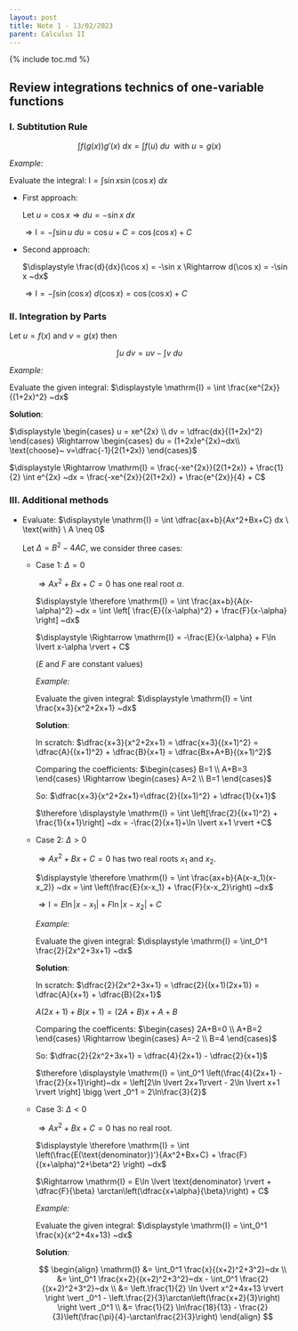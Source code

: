 ```yaml
---
layout: post
title: Note 1 - 13/02/2023
parent: Calculus II
---
```


{% include toc.md %}

## Review integrations technics of one-variable functions

### I. Subtitution Rule

$$
    \int f(g(x))g'(x)~dx = \int f(u)~du ~~\text{with}~ u=g(x)
$$

_Example:_

Evaluate the integral: $\mathrm{I} = \displaystyle \int \sin x \sin(\cos x)~dx$

* First approach:

    $\displaystyle \text{Let}~ u=\cos x \Rightarrow du=-\sin x~dx$

    $\displaystyle \Rightarrow \text{I} = - \int \sin u ~du = \cos u + C = \cos(\cos x) + C$

* Second approach:

    $\displaystyle \frac{d}{dx}(\cos x) = -\sin x \Rightarrow d(\cos x) = -\sin x ~dx$

    $\displaystyle \Rightarrow \mathrm{I} = - \int \sin(\cos x) ~d(\cos x) = \cos(\cos x) + C$

### II. Integration by Parts

Let $u=f(x)$ and $v=g(x)$ then

$$
    \int u~dv = uv - \int v~du
$$

_Example:_

Evaluate the given integral: $\displaystyle \mathrm{I} = \int \frac{xe^{2x}}{(1+2x)^2} ~dx$

**Solution**:

$\displaystyle \begin{cases} 
    u = xe^{2x} \\
    dv = \dfrac{dx}{(1+2x)^2}
\end{cases} \Rightarrow \begin{cases}
    du = (1+2x)e^{2x}~dx\\
    \text{choose}~ v=\dfrac{-1}{2(1+2x)}
\end{cases}$

$\displaystyle \Rightarrow \mathrm{I} = \frac{-xe^{2x}}{2(1+2x)} + \frac{1}{2} \int e^{2x} ~dx = \frac{-xe^{2x}}{2(1+2x)} + \frac{e^{2x}}{4} + C$

### III. Additional methods

* Evaluate: $\displaystyle \mathrm{I} = \int \dfrac{ax+b}{Ax^2+Bx+C} dx \ \text{with} \ A \neq 0$
    
    Let $\Delta = B^2-4AC$, we consider three cases:
    
    * Case 1: $\Delta = 0$
    
        $\Rightarrow Ax^2+Bx+C=0$ has one real root $\alpha.$

        $\displaystyle \therefore \mathrm{I} = \int \frac{ax+b}{A(x-\alpha)^2} ~dx = \int \left[ \frac{E}{(x-\alpha)^2} + \frac{F}{x-\alpha} \right] ~dx$

        $\displaystyle \Rightarrow \mathrm{I} = -\frac{E}{x-\alpha} + F\ln \lvert x-\alpha \rvert + C$

        ($E$ and $F$ are constant values)
        
        _Example:_
        
        Evaluate the given integral: $\displaystyle \mathrm{I} = \int \frac{x+3}{x^2+2x+1} ~dx$
        
        **Solution**:
        
        In scratch: $\dfrac{x+3}{x^2+2x+1} = \dfrac{x+3}{(x+1)^2} = \dfrac{A}{(x+1)^2} + \dfrac{B}{x+1} = \dfrac{Bx+A+B}{(x+1)^2}$
        
        Comparing the coefficients: $\begin{cases}
            B=1 \\
            A+B=3
        \end{cases} \Rightarrow \begin{cases}
            A=2 \\
            B=1
        \end{cases}$
        
        So: $\dfrac{x+3}{x^2+2x+1}=\dfrac{2}{(x+1)^2} + \dfrac{1}{x+1}$
        
        $\therefore \displaystyle \mathrm{I} = \int \left[\frac{2}{(x+1)^2} + \frac{1}{x+1}\right] ~dx = -\frac{2}{x+1}+\ln \lvert x+1 \rvert +C$

    * Case 2: $\Delta > 0$

        $\Rightarrow Ax^2+Bx+C=0$ has two real roots $x_1$ and $x_2.$

        $\displaystyle \therefore \mathrm{I} = \int \frac{ax+b}{A(x-x_1)(x-x_2)} ~dx = \int \left(\frac{E}{x-x_1} + \frac{F}{x-x_2}\right) ~dx$

        $\Rightarrow \mathrm{I} = E\ln \lvert x-x_1 \rvert  + F\ln \lvert x-x_2 \rvert  + C$
        
        _Example:_
        
        Evaluate the given integral: $\displaystyle \mathrm{I} = \int_0^1 \frac{2}{2x^2+3x+1} ~dx$
        
        **Solution**:
        
        In scratch: $\dfrac{2}{2x^2+3x+1} = \dfrac{2}{(x+1)(2x+1)} = \dfrac{A}{x+1} + \dfrac{B}{2x+1}$
        
        $A(2x+1)+B(x+1)=(2A+B)x+A+B$
        
        Comparing the coefficents: $\begin{cases}
            2A+B=0 \\
            A+B=2
        \end{cases} \Rightarrow \begin{cases}
            A=-2 \\
            B=4
        \end{cases}$
        
        So: $\dfrac{2}{2x^2+3x+1} = \dfrac{4}{2x+1} - \dfrac{2}{x+1}$
        
        $\therefore \displaystyle \mathrm{I} = \int_0^1 \left(\frac{4}{2x+1} - \frac{2}{x+1}\right)~dx = \left[2\ln \lvert 2x+1\rvert - 2\ln \lvert x+1 \rvert \right] \bigg \vert _0^1 = 2\ln\frac{3}{2}$

    * Case 3: $\Delta < 0$

        $\Rightarrow Ax^2+Bx+C=0$ has no real root.

        $\displaystyle \therefore \mathrm{I} = \int \left(\frac{E(\text{denominator})'}{Ax^2+Bx+C} + \frac{F}{(x+\alpha)^2+\beta^2} \right) ~dx$

        $\Rightarrow \mathrm{I} = E\ln \lvert \text{denominator} \rvert  + \dfrac{F}{\beta} \arctan\left(\dfrac{x+\alpha}{\beta}\right) + C$

        _Example:_
        
        Evaluate the given integral: $\displaystyle \mathrm{I} = \int_0^1 \frac{x}{x^2+4x+13} ~dx$
        
        **Solution**:
        
        $$
        \begin{align}
        \mathrm{I} &= \int_0^1 \frac{x}{(x+2)^2+3^2}~dx \\ 
        &= \int_0^1 \frac{x+2}{(x+2)^2+3^2}~dx - \int_0^1 \frac{2}{(x+2)^2+3^2}~dx \\
        &= \left.\frac{1}{2} \ln \lvert x^2+4x+13 \rvert \right \vert _0^1 - \left.\frac{2}{3}\arctan\left(\frac{x+2}{3}\right) \right \vert _0^1 \\
        &= \frac{1}{2} \ln\frac{18}{13} - \frac{2}{3}\left(\frac{\pi}{4}-\arctan\frac{2}{3}\right)
        \end{align}
        $$
